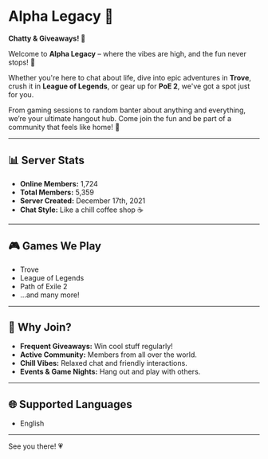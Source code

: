 # Alpha Legacy 👑 
**Chatty & Giveaways! 🎁**  

Welcome to **Alpha Legacy** – where the vibes are high, and the fun never stops! 🎉  

Whether you're here to chat about life, dive into epic adventures in **Trove**, crush it in **League of Legends**, or gear up for **PoE 2**, we've got a spot just for you.  

From gaming sessions to random banter about anything and everything, we’re your ultimate hangout hub. Come join the fun and be part of a community that feels like home! 💖  

---

## 📊 Server Stats

- **Online Members:** 1,724  
- **Total Members:** 5,359  
- **Server Created:** December 17th, 2021  
- **Chat Style:** Like a chill coffee shop ☕  

---

## 🎮 Games We Play

- Trove  
- League of Legends  
- Path of Exile 2  
- …and many more!  

---

## 🎁 Why Join?

- **Frequent Giveaways:** Win cool stuff regularly!  
- **Active Community:** Members from all over the world.  
- **Chill Vibes:** Relaxed chat and friendly interactions.  
- **Events & Game Nights:** Hang out and play with others.  

---

## 🌐 Supported Languages

- English  

---

See you there! 💗